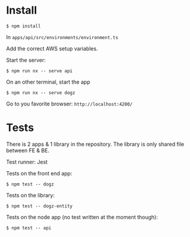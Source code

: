 # Install

`$ npm install`

In `apps/api/src/environments/environment.ts`

Add the correct AWS setup variables.

Start the server:

`$ npm run nx -- serve api`

On an other terminal, start the app

`$ npm run nx -- serve dogz`

Go to you favorite browser: `http://localhost:4200/`

# Tests

There is 2 apps & 1 library in the repository. The library is only shared file between FE & BE.

Test runner: Jest

Tests on the front end app:

`$ npm test -- dogz`

Tests on the library:

`$ npm test -- dogz-entity`

Tests on the node app (no test written at the moment though):

`$ npm test -- api`
